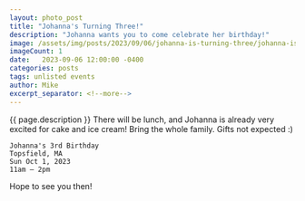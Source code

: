 ```yaml
---
layout: photo_post
title: "Johanna's Turning Three!"
description: "Johanna wants you to come celebrate her birthday!"
image: /assets/img/posts/2023/09/06/johanna-is-turning-three/johanna-is-turning-three-preview.jpg
imageCount: 1
date:   2023-09-06 12:00:00 -0400
categories: posts
tags: unlisted events
author: Mike
excerpt_separator: <!--more-->
---
```


{{ page.description }} <!--more--> There will be lunch, and Johanna is already very excited for cake and ice cream! Bring the whole family. Gifts not expected :)

    Johanna's 3rd Birthday
    Topsfield, MA
    Sun Oct 1, 2023
    11am – 2pm

Hope to see you then!
